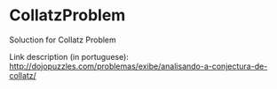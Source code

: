 CollatzProblem
==============

Soluction for Collatz Problem

Link description (in portuguese):
http://dojopuzzles.com/problemas/exibe/analisando-a-conjectura-de-collatz/
